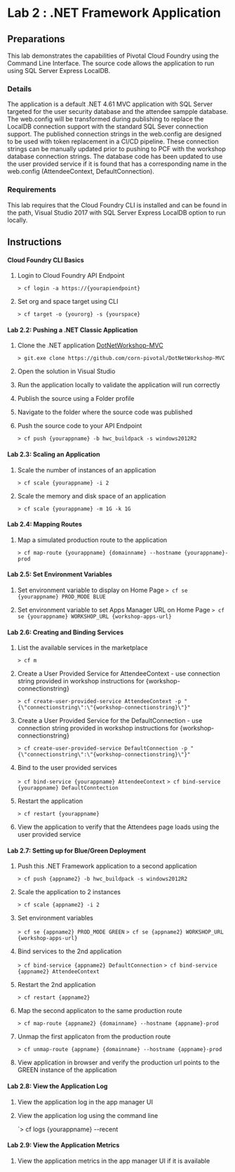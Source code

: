 # Lab 2 : .NET Framework Application

## Preparations
This lab demonstrates the capabilities of Pivotal Cloud Foundry using the Command Line Interface. The source code allows the application to run using SQL Server Express LocalDB. 

### Details
The application is a default .NET 4.61 MVC application with SQL Server targeted for the user security database and the attendee sampple database.  The web.config will be transformed during publishing to replace the LocalDB connection support with the standard SQL Sever connection support.  The published connection strings in the web.config are designed to be used with token replacement in a CI/CD pipeline.  These connection strings can be manually updated prior to pushing to PCF with the workshop database connection strings.  The database code has been updated to use the user provided service if it is found that has a corresponding name in the web.config (AttendeeContext, DefaultConnection).

### Requirements
This lab requires that the Cloud Foundry CLI is installed and can be found in the path, Visual Studio 2017 with SQL Server Express LocalDB option to run locally.

## Instructions
#### Cloud Foundry CLI Basics
1. Login to Cloud Foundry API Endpoint

	`> cf login -a https://{yourapiendpoint}`
 
2. Set org and space target using CLI

	`> cf target -o {yourorg} -s {yourspace}`
 

#### Lab 2.2: Pushing a .NET Classic Application
1. Clone the .NET application [DotNetWorkshop-MVC](https://github.com/corn-pivotal/DotNetWorkshop-MVC)

	`> git.exe clone https://github.com/corn-pivotal/DotNetWorkshop-MVC`
 
2. Open the solution in Visual Studio

3. Run the application locally to validate the application will run correctly

3. Publish the source using a Folder profile

4. Navigate to the folder where the source code was published

5. Push the source code to your API Endpoint

	`> cf push {yourappname} -b hwc_buildpack -s windows2012R2`
 
#### Lab 2.3: Scaling an Application
1. Scale the number of instances of an application

	`> cf scale {yourappname} -i 2`

2. Scale the memory and disk space of an application

	`> cf scale {yourappname} -m 1G -k 1G`

#### Lab 2.4: Mapping Routes
1. Map a simulated production route to the application

	`> cf map-route {yourappname} {domainname} --hostname {yourappname}-prod`

#### Lab 2.5: Set Environment Variables
1. Set environment variable to display on Home Page
	`> cf se {yourappname} PROD_MODE BLUE`

2. Set environment variable to set Apps Manager URL on Home Page
	`> cf se {yourappname} WORKSHOP_URL {workshop-apps-url}`

#### Lab 2.6: Creating and Binding Services
1. List the available services in the marketplace

	`> cf m`

2. Create a User Provided Service for AttendeeContext - use connection string provided in workshop instructions for {workshop-connectionstring}

	`> cf create-user-provided-service AttendeeContext -p "{\"connectionstring\":\"{workshop-connectionstring}\"}"`

3. Create a User Provided Service for the DefaultConnection - use connection string provided in workshop instructions for {workshop-connectionstring}

	`> cf create-user-provided-service DefaultConnection -p "{\"connectionstring\":\"{workshop-connectionstring}\"}"`

4. Bind to the user provided services

	`> cf bind-service {yourappname} AttendeeContext`
    `> cf bind-service {yourappname} DefaultConntection`

5. Restart the application

	`> cf restart {yourappname}`

6. View the application to verify that the Attendees page loads using the user provided service

#### Lab 2.7: Setting up for Blue/Green Deployment
1. Push this .NET Framework application to a second application

	`> cf push {appname2} -b hwc_buildpack -s windows2012R2`

2. Scale the application to 2 instances

	`> cf scale {appname2} -i 2`

3. Set environment variables

	`> cf se {appname2} PROD_MODE GREEN`
    `> cf se {appname2} WORKSHOP_URL {workshop-apps-url}`

4. Bind services to the 2nd application

	`> cf bind-service {appname2} DefaultConnection`
    `> cf bind-service {appname2} AttendeeContext`

5. Restart the 2nd application

	`> cf restart {appname2}`

6. Map the second applicaton to the same production route

	`> cf map-route {appname2} {domainname} --hostname {appname}-prod`

7. Unmap the first applicaton from the production route

	`> cf unmap-route {appname} {domainname} --hostname {appname}-prod`

8. View application in browser and verify the production url points to the GREEN instance of the application

#### Lab 2.8: View the Application Log
1. View the application log in the app manager UI

2. View the application log using the command line

	`> cf logs {yourappname} --recent

#### Lab 2.9: View the Application Metrics
1. View the application metrics in the app manager UI if it is available
